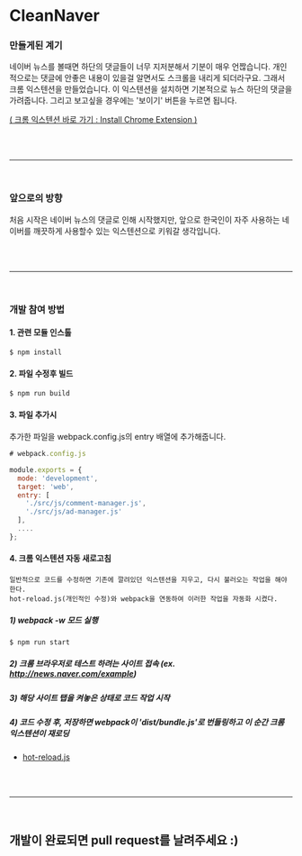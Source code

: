 # CleanNaver


### 만들게된 계기
네이버 뉴스를 볼때면 하단의 댓글들이 너무 지저분해서 기분이 매우 언짢습니다. 
개인적으로는 댓글에 안좋은 내용이 있을걸 알면서도 스크롤을 내리게 되더라구요. 
그래서 크롬 익스텐션을 만들었습니다. 
이 익스텐션을 설치하면 기본적으로 뉴스 하단의 댓글을 가려줍니다. 
그리고 보고싶을 경우에는 '보이기' 버튼을 누르면 됩니다.

[( 크롬 익스텐션 바로 가기 : Install Chrome Extension )](
https://chrome.google.com/webstore/detail/clean-naver/dfbinefheanbhakekbeijfegpfapkemd?hl=ko)


<br>
<br>
<hr>
<br>

### 앞으로의 방향
처음 시작은 네이버 뉴스의 댓글로 인해 시작했지만, 앞으로 한국인이 자주 사용하는 네이버를 깨끗하게 사용할수 있는 익스텐션으로 키워갈 생각입니다.

<br>
<br>
<hr>
<br>

### 개발 참여 방법

#### 1. 관련 모듈 인스톨
```js
$ npm install
```

#### 2. 파일 수정후 빌드
```js
$ npm run build
```

#### 3. 파일 추가시
추가한 파일을 webpack.config.js의 entry 배열에 추가해줍니다.
```js
# webpack.config.js

module.exports = {
  mode: 'development',
  target: 'web',
  entry: [
    './src/js/comment-manager.js',
    './src/js/ad-manager.js'
  ],
  ....
};
```


#### 4. 크롬 익스텐션 자동 새로고침
```
일반적으로 코드를 수정하면 기존에 깔려있던 익스텐션을 지우고, 다시 불러오는 작업을 해야한다.
hot-reload.js(개인적인 수정)와 webpack을 연동하여 이러한 작업을 자동화 시켰다.
```

##### 1) ***webpack -w*** 모드 실행
```js
$ npm run start
```

##### 2) 크롬 브라우저로 테스트 하려는 사이트 접속 (ex. http://news.naver.com/example)

##### 3) 해당 사이트 탭을 켜놓은 상태로 코드 작업 시작

##### 4) 코드 수정 후, 저장하면 webpack이 'dist/bundle.js'로 번들링하고 이 순간 크롬 익스텐션이 재로딩


* [hot-reload.js](https://github.com/xpl/crx-hotreload)

<br>
<br>
<hr>
<br>


## 개발이 완료되면 pull request를 날려주세요 :)